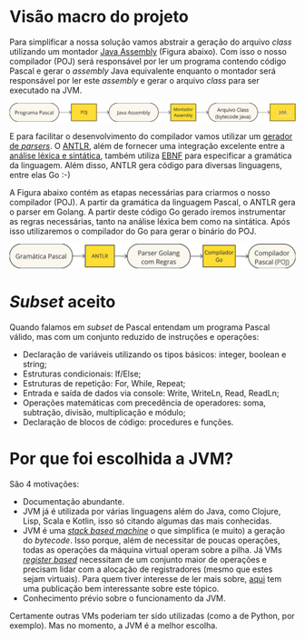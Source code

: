 # Visão macro do projeto

Para simplificar a nossa solução vamos abstrair a geração do arquivo _class_ utilizando um montador [Java Assembly](https://www.eg.bucknell.edu/~cs360/java-assembler/examples.html) (Figura abaixo). Com isso o nosso compilador (POJ) será responsável por ler um programa contendo código Pascal e gerar o _assembly_ Java equivalente enquanto o montador será responsável por ler este _assembly_ e gerar o arquivo _class_ para ser executado na JVM.

![Visão macro](../images/visao_macro.png)

E para facilitar o desenvolvimento do compilador vamos utilizar um [gerador de _parsers_](https://en.wikipedia.org/wiki/Compiler-compiler). O [ANTLR](https://www.antlr.org/), além de fornecer uma integração excelente entre a [análise léxica e sintática](https://www.scaler.com/topics/phases-of-compiler/), também utiliza [EBNF](https://en.wikipedia.org/wiki/Extended_Backus%E2%80%93Naur_form) para especificar a gramática da linguagem. Além disso, ANTLR gera código para diversas linguagens, entre elas Go :-)

A Figura abaixo contém as etapas necessárias para criarmos o nosso compilador (POJ). A partir da gramática da linguagem Pascal, o ANTLR gera o parser em Golang. A partir deste código Go gerado iremos instrumentar as regras necessárias, tanto na análise léxica bem como na sintática. Após isso utilizaremos o compilador do Go para gerar o binário do POJ.

![Etapas para criarmos o compilador](../images/etapas_criar_compilador.png)


# _Subset_ aceito

Quando falamos em _subset_ de Pascal entendam um programa Pascal válido, mas com um conjunto reduzido de instruções e operações:

- Declaração de variáveis utilizando os tipos básicos: integer, boolean e string;
- Estruturas condicionais: If/Else;
- Estruturas de repetição: For, While, Repeat;
- Entrada e saída de dados via console: Write, WriteLn, Read, ReadLn;
- Operações matemáticas com precedência de operadores: soma, subtração, divisão, multiplicação e módulo;
- Declaração de blocos de código: procedures e funções.

# Por que foi escolhida a JVM?

São 4 motivações:

- Documentação abundante.
- JVM já é utilizada por várias linguagens além do Java, como Clojure, Lisp, Scala e Kotlin, isso só citando algumas das mais conhecidas.
- JVM é uma [_stack based machine_](https://en.wikipedia.org/wiki/Stack_machine) o que simplifica (e muito) a geração do _bytecode_. Isso porque, além de necessitar de poucas operações, todas as operações da máquina virtual operam sobre a pilha. Já VMs [_register based_](https://en.wikipedia.org/wiki/Register_machine) necessitam de um conjunto maior de operações e precisam lidar com a alocação de registradores (mesmo que estes sejam virtuais). Para quem tiver interesse de ler mais sobre, [aqui](https://www.codeproject.com/Articles/461052/Stack-Based-vs-Register-Based-Virtual-Machine-Arch) tem uma publicação bem interessante sobre este tópico.
- Conhecimento prévio sobre o funcionamento da JVM.

Certamente outras VMs poderiam ter sido utilizadas (como a de Python, por exemplo). Mas no momento, a JVM é a melhor escolha.
